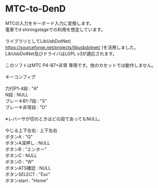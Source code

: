 # MTC-to-DenD

MTCの入力をキーボード入力に変換します。<br>
電車でd shiningstageでの利用を想定しています。
<br><br>
ライブラリとしてLibUsbDotNet( https://sourceforge.net/projects/libusbdotnet/ )を活用しました。<br>
LibUsbDotNet及びドライバはLGPL v3が適応されます。
<br><br>
このソフトはMTC P4-B7+非常 専用です。他のカセットでは動作しません。
<br><br>
キーコンフィグ<br>
<br>
力行P1-4段 : "A"<br>
N段 : NULL<br>
ブレーキB1-7段 : "S"<br>
ブレーキ非常段 : "D"<br>
<br>
※レバーサが切のときはどの段であってもNULL。<br>
<br>
やじる上下左右 : 上下左右<br>
ボタンA : "Q"<br>
ボタンA深押し : NULL<br>
ボタンB : "エンター"<br>
ボタンC : NULL<br>
ボタンD : "W"<br>
ボタンATS確認 : NULL<br>
ボタンSELECT : "Esc"<br>
ボタンstart : "Home"<br>
